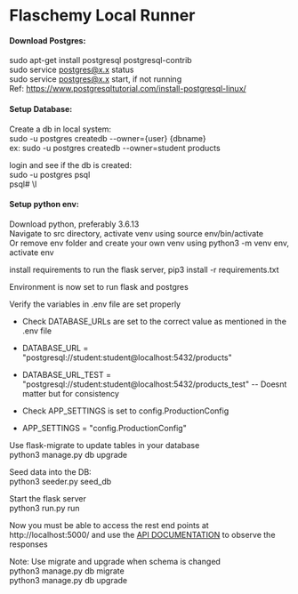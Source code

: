 # Flaschemy Local Runner

#### Download Postgres:  
sudo apt-get install postgresql postgresql-contrib  
sudo service postgres@x.x status  
sudo service postgres@x.x start, if not running  
Ref: https://www.postgresqltutorial.com/install-postgresql-linux/  

#### Setup Database:  

Create a db in local system:  
sudo -u postgres createdb --owner={user} {dbname}  
ex: sudo -u postgres createdb --owner=student products  
  
   
login and see if the db is created:   
sudo -u postgres psql  
psql# \l  
  
#### Setup python env:  
Download python, preferably 3.6.13  
Navigate to src directory, activate venv using source env/bin/activate  
Or remove env folder and create your own venv using python3 -m venv env, activate env  
  
install requirements to run the flask server, pip3 install -r requirements.txt  
  
Environment is now set to run flask and postgres  
  
Verify the variables in .env file are set properly  
   - Check DATABASE_URLs are set to the correct value as mentioned in the .env file  
   - DATABASE_URL = "postgresql://student:student@localhost:5432/products"  
   - DATABASE_URL_TEST = "postgresql://student:student@localhost:5432/products_test" -- Doesnt matter but for consistency  
   
   - Check APP_SETTINGS is set to config.ProductionConfig
   - APP_SETTINGS = "config.ProductionConfig" 
  
Use flask-migrate to update tables in your database  
python3 manage.py db upgrade  
  
Seed data into the DB:  
python3 seeder.py seed_db  
  
Start the flask server  
python3 run.py run  
  
Now you must be able to access the rest end points at http://localhost:5000/ and use the [API DOCUMENTATION](./apidocs.md) to observe the responses  
  
Note: Use migrate and upgrade when schema is changed  
python3 manage.py db migrate  
python3 manage.py db upgrade  

